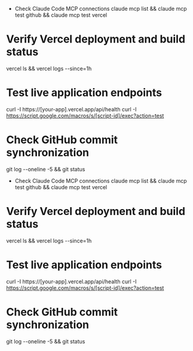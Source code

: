 - Check Claude Code MCP connections
claude mcp list && claude mcp test github && claude mcp test vercel

# Verify Vercel deployment and build status  
vercel ls && vercel logs --since=1h

# Test live application endpoints
curl -I https://[your-app].vercel.app/api/health
curl -I https://script.google.com/macros/s/[script-id]/exec?action=test

# Check GitHub commit synchronization
git log --oneline -5 && git status
- Check Claude Code MCP connections
claude mcp list && claude mcp test github && claude mcp test vercel

# Verify Vercel deployment and build status  
vercel ls && vercel logs --since=1h

# Test live application endpoints
curl -I https://[your-app].vercel.app/api/health
curl -I https://script.google.com/macros/s/[script-id]/exec?action=test

# Check GitHub commit synchronization
git log --oneline -5 && git status